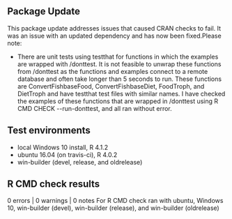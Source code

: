 ## Package Update
This package update addresses issues that caused CRAN checks to fail. It was an issue with an updated dependency and has now been fixed.Please note:

* There are unit tests using testthat for functions in which the examples are wrapped with /donttest. It is not feasible to unwrap these functions from /donttest as the functions and examples connect to a remote database and often take longer than 5 seconds to run. These functions are ConvertFishbaseFood, ConvertFishbaseDiet, FoodTroph, and DietTroph and have testthat test files with similar names. I have checked the examples of these functions that are wrapped in /donttest using R CMD CHECK --run-donttest, and all ran without error.

## Test environments
* local Windows 10 install, R 4.1.2
* ubuntu 16.04 (on travis-ci), R 4.0.2
* win-builder (devel, release, and oldrelease)

## R CMD check results
0 errors | 0 warnings | 0 notes
For R CMD check ran with ubuntu, Windows 10, win-builder (devel), win-builder (release), and win-builder (oldrelease)